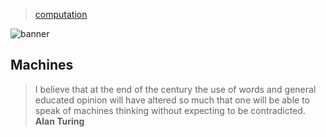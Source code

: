 > [computation](../)

![banner](/models/photos/banner.png)

## Machines

> I believe that at the end of the century the use of words
> and general educated opinion will have altered so much
> that one will be able to speak of machines thinking without
> expecting to be contradicted.  
> **Alan Turing**
